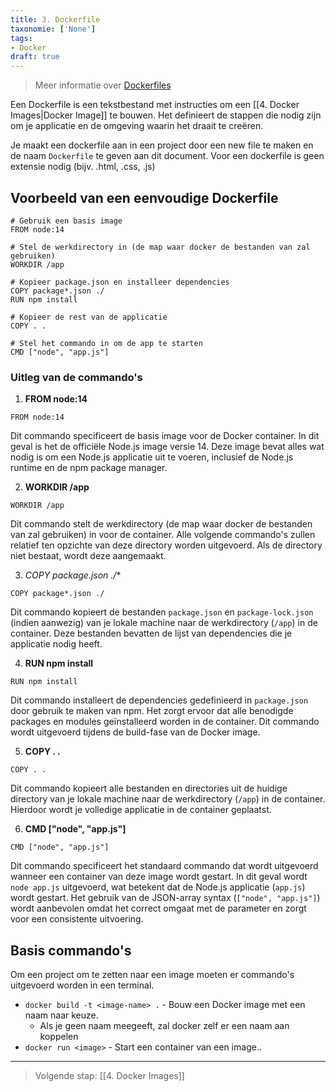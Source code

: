 ```yaml
---
title: 3. Dockerfile
taxonomie: ['None']
tags:
- Docker
draft: true 
---
```


> Meer informatie over [Dockerfiles](https://docs.docker.com/reference/dockerfile/)

Een Dockerfile is een tekstbestand met instructies om een [[4. Docker Images|Docker Image]] te bouwen. Het definieert de stappen die nodig zijn om je applicatie en de omgeving waarin het draait te creëren.

Je maakt een dockerfile aan in een project door een new file te maken en de naam `Dockerfile` te geven aan dit document. Voor een dockerfile is geen extensie nodig (bijv. .html, .css, .js)

## Voorbeeld van een eenvoudige Dockerfile
```
# Gebruik een basis image
FROM node:14

# Stel de werkdirectory in (de map waar docker de bestanden van zal gebruiken)
WORKDIR /app

# Kopieer package.json en installeer dependencies
COPY package*.json ./
RUN npm install

# Kopieer de rest van de applicatie
COPY . .

# Stel het commando in om de app te starten
CMD ["node", "app.js"]
``` 
### Uitleg van de commando's
1. **FROM node:14**
```
FROM node:14
```
Dit commando specificeert de basis image voor de Docker container. In dit geval is het de officiële Node.js image versie 14. Deze image bevat alles wat nodig is om een Node.js applicatie uit te voeren, inclusief de Node.js runtime en de npm package manager.

2. **WORKDIR /app**
```
WORKDIR /app
```
Dit commando stelt de werkdirectory (de map waar docker de bestanden van zal gebruiken) in voor de container. Alle volgende commando's zullen relatief ten opzichte van deze directory worden uitgevoerd. Als de directory niet bestaat, wordt deze aangemaakt.

3. **COPY package*.json ./**
```
COPY package*.json ./
```
Dit commando kopieert de bestanden `package.json` en `package-lock.json` (indien aanwezig) van je lokale machine naar de werkdirectory (`/app`) in de container. Deze bestanden bevatten de lijst van dependencies die je applicatie nodig heeft.

4. **RUN npm install**
```
RUN npm install
```
Dit commando installeert de dependencies gedefinieerd in `package.json` door gebruik te maken van npm. Het zorgt ervoor dat alle benodigde packages en modules geïnstalleerd worden in de container. Dit commando wordt uitgevoerd tijdens de build-fase van de Docker image.

5. **COPY . .**
```
COPY . .
```
Dit commando kopieert alle bestanden en directories uit de huidige directory van je lokale machine naar de werkdirectory (`/app`) in de container. Hierdoor wordt je volledige applicatie in de container geplaatst.

6. **CMD ["node", "app.js"]**
```
CMD ["node", "app.js"]
```
Dit commando specificeert het standaard commando dat wordt uitgevoerd wanneer een container van deze image wordt gestart. In dit geval wordt `node app.js` uitgevoerd, wat betekent dat de Node.js applicatie (`app.js`) wordt gestart. Het gebruik van de JSON-array syntax (`["node", "app.js"]`) wordt aanbevolen omdat het correct omgaat met de parameter en zorgt voor een consistente uitvoering.

## Basis commando's
Om een project om te zetten naar een image moeten er commando's uitgevoerd worden in een terminal. 
- `docker build -t <image-name> .` - Bouw een Docker image met een naam naar keuze.
	- Als je geen naam meegeeft, zal docker zelf er een naam aan koppelen
- `docker run <image>` - Start een container van een image..

---
> Volgende stap: [[4. Docker Images]]